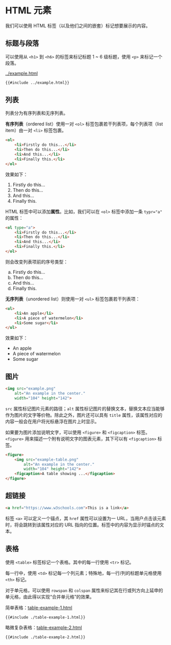 # HTML 元素

我们可以使用 HTML 标签（以及他们之间的嵌套）标记想要展示的内容。

## 标题与段落

可以使用从 `<h1>` 到 `<h6>` 的标签来标记标题 1 ~ 6 级标题，使用 `<p>` 来标记一个段落。

[../example.html](../example.html)

```html
{{#include ../example.html}}
```

## 列表

列表分为有序列表和无序列表。

**有序列表**（ordered list）使用一对 `<ol>` 标签包裹若干列表项，每个列表项（list item）由一对 `<li>` 标签包裹。

```html
<ol>
    <li>Firstly do this...</li>
    <li>Then do this...</li>
    <li>And this...</li>
    <li>Finally this.</li>
</ol>
```

效果如下：

<ol>
    <li>Firstly do this...</li>
    <li>Then do this...</li>
    <li>And this...</li>
    <li>Finally this.</li>
</ol>

HTML 标签中可以添加**属性**。比如，我们可以在 `<ol>` 标签中添加一条 `typr="a"` 的属性：

```html
<ol type="a">
    <li>Firstly do this...</li>
    <li>Then do this...</li>
    <li>And this...</li>
    <li>Finally this.</li>
</ol>
```

则会改变列表项前的序号类型：

<ol type="a">
    <li>Firstly do this...</li>
    <li>Then do this...</li>
    <li>And this...</li>
    <li>Finally this.</li>
</ol>

**无序列表**（unordered list）则使用一对 `<ul>` 标签包裹若干列表项：

```html
<ul>
    <li>An apple</li>
    <li>A piece of watermelon</li>
    <li>Some sugar</li>
</ul>
```

效果如下：

<ul>
    <li>An apple</li>
    <li>A piece of watermelon</li>
    <li>Some sugar</li>
</ul>

## 图片

```html
<img src="example.png" 
    alt="An example in the center." 
    width="104" height="142">
```

`src` 属性标记图片元素的路径；`alt` 属性标记图片的替换文本，替换文本应当能够作为图片的文字等价物。除此之外，图片还可以具有 `title` 属性，该属性对应的内容一般会在用户将光标悬浮在图片上时显示。

如果要为图片添加说明文字，可以使用 `<figure>` 和 `<figcaption>` 标签。`<figure>` 用来描述一个附有说明文字的图表元素，其下可以有 `<figcaption>` 标签。

```html
<figure>
    <img src="example-table.png" 
        alt="An example in the center." 
        width="104" height="142">
    <figcaption>A table showing ...</figcaption>
</figure>
```

## 超链接

```html
<a href="https://www.w3schools.com">This is a link</a>
```

标签 `<a>` 可以定义一个锚点，其 `href` 属性可以设置为一 URL，当用户点击该元素时，将会跳转到该属性对应的 URL 指向的位置。标签中的内容为显示时锚点的文本。

## 表格

使用 `<table>` 标签标记一个表格。其中的每一行使用 `<tr>` 标记。

每一行中，使用 `<td>` 标记每一个列元素；特殊地，每一行/列的标题单元格使用 `<th>` 标记。

对于单元格，可以使用 `rowspan` 和 `colspan` 属性来标记其在行或列方向上延申的单元格，由此得以实现“合并单元格”的效果。

简单表格：[table-example-1.html](table-example-1.html)

```html
{{#include ./table-example-1.html}}
```

略微复杂表格：[table-example-2.html](table-example-2.html)

```html
{{#include ./table-example-2.html}}
```
